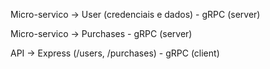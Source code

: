 Micro-servico -> User (credenciais e dados) - gRPC (server)

Micro-servico -> Purchases - gRPC (server)

API -> Express (/users, /purchases) - gRPC (client)